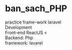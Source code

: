 # ban_sach_PHP
practice frame-work laravel
<br>
Development <br>
Front-end ReactJS <<br>
Backend: Php <br>
framework: lavarel

